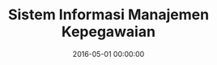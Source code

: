 ---
layout: inner
position: left
title: 'Sistem Informasi Manajemen Kepegawaian'
lead_text: 'A customized web-based information system to manage employee data administration.'
tags: ['MySQL', 'PHP, Yii 2', 'HTML, CSS', 'JS, jQuery']
featured_image: ['/img/posts/simpeg-birokeu-min.png']
date: 2016-05-01 00:00:00
categories: ['Web']
project_link: ''
button_icon: ''
button_text: ''
order: 7
visible: 1
company: 'Aditya Arta Abadi, PT'
---